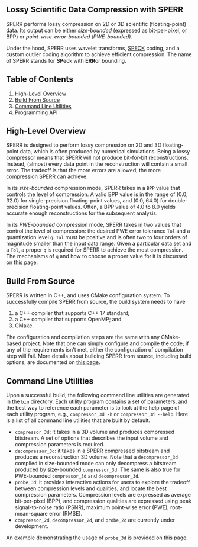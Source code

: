 ## Lossy Scientific Data Compression with SPERR

SPERR performs lossy compression on 2D or 3D scientific (floating-point) data.
Its output can be either _size-bounded_ (expressed as bit-per-pixel, or BPP) or
_point-wise-error-bounded (PWE-bounded)_.

Under the hood, SPERR uses wavelet transforms, [SPECK](https://ieeexplore.ieee.org/document/1347192) coding,
and a custom outlier coding algorithm to achieve efficient compression.
The name of SPERR stands for **SP**eck with **ERR**or bounding.

## Table of Contents

1. [High-Level Overview](#high-level-overview)
2. [Build From Source](#build-from-source)
3. [Command Line Utilities](#command-line-utilities)
4. Programming API

## High-Level Overview <a name="high-level-overview"></a>

SPERR is designed to perform lossy compression on 2D and 3D floating-point
data, which is often produced by numerical simulations.
Being a lossy compressor means that SPERR will not produce
bit-for-bit reconstructions.
Instead, (almost) every data point in the
reconstruction will contain a small error.
The tradeoff is that the more errors are allowed,
the more compression SPERR can achieve.

In its _size-bounded_ compression mode, SPERR takes in a `BPP` value that
controls the level of compression. A valid BPP value is in the range of
(0.0, 32.0) for single-precision floating-point values, and (0.0, 64.0) for
double-precision floating-point values.
Often, a BPP value of 4.0 to 8.0 yields accurate enough reconstructions for
the subsequent analysis.

In its _PWE-bounded_ compression mode, SPERR takes in two values that control
the level of compression: the desired PWE error tolerance `Tol` and a
quantization level `q`.
`Tol` must be positive and is often two to four orders of magnitude smaller
than the input data range.
Given a particular data set and a `Tol`, a proper `q` is required for SPERR
to achieve the most compression.
The mechanisms of `q` and how to choose a proper value for it is discussed
on [this page](https://github.com/shaomeng/SPERR/wiki/SPERR-parameter:-quantization-level-q).


## Build From Source <a name="build-from-source"></a>

SPERR is written in C++, and uses CMake configuration system.
To successfully compile SPERR from source, the build system needs to have
1. a C++ compiler that supports C++ 17 standard;
2. a C++ compiler that supports OpenMP; and
3. CMake.

The configuration and compilation steps are the same with any CMake-based
project.
Note that one can simply configure and compile the code; if any of the
requirements isn't met, either the configuration of compilation step will fail.
More details about building SPERR from source, including build options,
are documented on [this page](https://github.com/shaomeng/SPERR/wiki/Build-SPERR-From-Source).


## Command Line Utilities <a name="command-line-utilities"></a>

Upon a successful build, the following command line utilities are generated in the `bin` directory.
Each utility program contains a set of parameters, and the best way to reference
each parameter is to look at the help page of each utility program, e.g.,
`compressor_3d -h` or `compressor_3d --help`.
Here is a list of all command line utilities that are built by default.

- `compressor_3d`: it takes in a 3D volume and produces compressed bitstream.
  A set of options that describes the input volume and compression parameters
  is required.
- `decompressor_3d`: it takes in a SPERR compressed bitstream and produces a
  reconstruction 3D volume.
  Note that a `decompressor_3d` compiled in size-bounded mode can only decompress
  a bitstream produced by size-bounded `compressor_3d`.
  The same is also true for PWE-bounded `compressor_3d` and `decompressor_3d`.
- `probe_3d`: it provides interactive actions for users to explore the tradeoff
  between compression levels and qualities, and locate the best compression parameters.
  Compression levels are expressed as average bit-per-pixel (BPP), and
  compression qualities are expressed using peak signal-to-noise ratio (PSNR),
  maximum point-wise error (PWE), root-mean-square error (RMSE).
- `compressor_2d`, `decompressor_2d`, and `probe_2d` are currently under development.

An example demonstrating the usage of `probe_3d` is provided on
[this page](https://github.com/shaomeng/SPERR/wiki/Exploring-compression-parameters-using-probe_3d).
